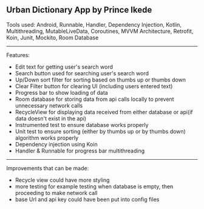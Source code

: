 Urban Dictionary App by Prince Ikede
----------------------------------------------------------------------------------------------------

Tools used: Android, Runnable, Handler, Dependency Injection, Kotlin, Multithreading, MutableLiveData, Coroutines, MVVM Architecture, Retrofit, Koin, Junit, Mockito, Room Database

----------------------------------------------------------------------------------------------------

Features:

- Edit text for getting user's search word
- Search button used for searching user's search word
- Up/Down sort filter for sorting based on thumbs up or thumbs down
- Clear Filter button for clearing UI (including users entered text)
- Progress bar to show loading of data
- Room database for storing data from api calls locally to prevent unnecessary network calls
- RecycleView for displaying data received from either database or api(if data doesn't exist in the api)
- Instrumented test to ensure database works properly
- Unit test to ensure sorting (either by thumbs up or by thumbs down) algorithm works properly
- Dependency injection using Koin
- Handler & Runnable for progress bar multithreading

----------------------------------------------------------------------------------------------------

Improvements that can be made:

- Recycle view could have more styling
- more testing for example testing when database is empty, then proceeding to make network call
- base Url and api key could have been put into config files
